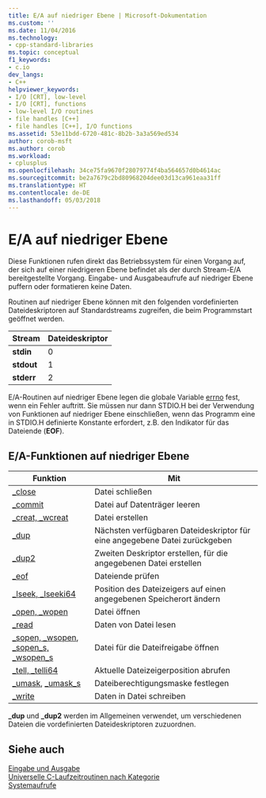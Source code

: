 ```yaml
---
title: E/A auf niedriger Ebene | Microsoft-Dokumentation
ms.custom: ''
ms.date: 11/04/2016
ms.technology:
- cpp-standard-libraries
ms.topic: conceptual
f1_keywords:
- c.io
dev_langs:
- C++
helpviewer_keywords:
- I/O [CRT], low-level
- I/O [CRT], functions
- low-level I/O routines
- file handles [C++]
- file handles [C++], I/O functions
ms.assetid: 53e11bdd-6720-481c-8b2b-3a3a569ed534
author: corob-msft
ms.author: corob
ms.workload:
- cplusplus
ms.openlocfilehash: 34ce75fa9670f28079774f4ba564657d0b4614ac
ms.sourcegitcommit: be2a7679c2bd80968204dee03d13ca961eaa31ff
ms.translationtype: HT
ms.contentlocale: de-DE
ms.lasthandoff: 05/03/2018
---
```

# <a name="low-level-io"></a>E/A auf niedriger Ebene

Diese Funktionen rufen direkt das Betriebssystem für einen Vorgang auf, der sich auf einer niedrigeren Ebene befindet als der durch Stream-E/A bereitgestellte Vorgang. Eingabe- und Ausgabeaufrufe auf niedriger Ebene puffern oder formatieren keine Daten.

 Routinen auf niedriger Ebene können mit den folgenden vordefinierten Dateideskriptoren auf Standardstreams zugreifen, die beim Programmstart geöffnet werden.

|Stream|Dateideskriptor|
|------------|---------------------|
|**stdin**|0|
|**stdout**|1|
|**stderr**|2|

 E/A-Routinen auf niedriger Ebene legen die globale Variable [errno](../c-runtime-library/errno-doserrno-sys-errlist-and-sys-nerr.md) fest, wenn ein Fehler auftritt. Sie müssen nur dann STDIO.H bei der Verwendung von Funktionen auf niedriger Ebene einschließen, wenn das Programm eine in STDIO.H definierte Konstante erfordert, z.B. den Indikator für das Dateiende (**EOF**).

## <a name="low-level-io-functions"></a>E/A-Funktionen auf niedriger Ebene

|Funktion|Mit|
|--------------|---------|
|[_close](../c-runtime-library/reference/close.md)|Datei schließen|
|[_commit](../c-runtime-library/reference/commit.md)|Datei auf Datenträger leeren|
|[_creat, _wcreat](../c-runtime-library/reference/creat-wcreat.md)|Datei erstellen|
|[_dup](../c-runtime-library/reference/dup-dup2.md)|Nächsten verfügbaren Dateideskriptor für eine angegebene Datei zurückgeben|
|[_dup2](../c-runtime-library/reference/dup-dup2.md)|Zweiten Deskriptor erstellen, für die angegebenen Datei erstellen|
|[_eof](../c-runtime-library/reference/eof.md)|Dateiende prüfen|
|[_lseek, _lseeki64](../c-runtime-library/reference/lseek-lseeki64.md)|Position des Dateizeigers auf einen angegebenen Speicherort ändern|
|[_open, _wopen](../c-runtime-library/reference/open-wopen.md)|Datei öffnen|
|[_read](../c-runtime-library/reference/read.md)|Daten von Datei lesen|
|[_sopen, _wsopen](../c-runtime-library/reference/sopen-wsopen.md), [_sopen_s, _wsopen_s](../c-runtime-library/reference/sopen-s-wsopen-s.md)|Datei für die Dateifreigabe öffnen|
|[_tell, _telli64](../c-runtime-library/reference/tell-telli64.md)|Aktuelle Dateizeigerposition abrufen|
|[_umask](../c-runtime-library/reference/umask.md), [_umask_s](../c-runtime-library/reference/umask-s.md)|Dateiberechtigungsmaske festlegen|
|[_write](../c-runtime-library/reference/write.md)|Daten in Datei schreiben|

 **_dup** und **_dup2** werden im Allgemeinen verwendet, um verschiedenen Dateien die vordefinierten Dateideskriptoren zuzuordnen.

## <a name="see-also"></a>Siehe auch

[Eingabe und Ausgabe](../c-runtime-library/input-and-output.md)<br/>
 [Universelle C-Laufzeitroutinen nach Kategorie](../c-runtime-library/run-time-routines-by-category.md)<br/>
 [Systemaufrufe](../c-runtime-library/system-calls.md)<br/>
